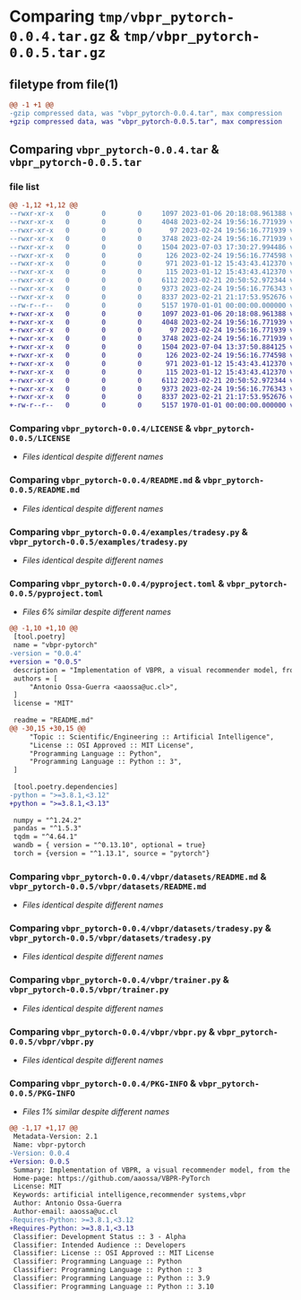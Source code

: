 # Comparing `tmp/vbpr_pytorch-0.0.4.tar.gz` & `tmp/vbpr_pytorch-0.0.5.tar.gz`

## filetype from file(1)

```diff
@@ -1 +1 @@
-gzip compressed data, was "vbpr_pytorch-0.0.4.tar", max compression
+gzip compressed data, was "vbpr_pytorch-0.0.5.tar", max compression
```

## Comparing `vbpr_pytorch-0.0.4.tar` & `vbpr_pytorch-0.0.5.tar`

### file list

```diff
@@ -1,12 +1,12 @@
--rwxr-xr-x   0        0        0     1097 2023-01-06 20:18:08.961388 vbpr_pytorch-0.0.4/LICENSE
--rwxr-xr-x   0        0        0     4048 2023-02-24 19:56:16.771939 vbpr_pytorch-0.0.4/README.md
--rwxr-xr-x   0        0        0       97 2023-02-24 19:56:16.771939 vbpr_pytorch-0.0.4/examples/README.md
--rwxr-xr-x   0        0        0     3748 2023-02-24 19:56:16.771939 vbpr_pytorch-0.0.4/examples/tradesy.py
--rwxr-xr-x   0        0        0     1504 2023-07-03 17:30:27.994486 vbpr_pytorch-0.0.4/pyproject.toml
--rwxr-xr-x   0        0        0      126 2023-02-24 19:56:16.774598 vbpr_pytorch-0.0.4/vbpr/__init__.py
--rwxr-xr-x   0        0        0      971 2023-01-12 15:43:43.412370 vbpr_pytorch-0.0.4/vbpr/datasets/README.md
--rwxr-xr-x   0        0        0      115 2023-01-12 15:43:43.412370 vbpr_pytorch-0.0.4/vbpr/datasets/__init__.py
--rwxr-xr-x   0        0        0     6112 2023-02-21 20:50:52.972344 vbpr_pytorch-0.0.4/vbpr/datasets/tradesy.py
--rwxr-xr-x   0        0        0     9373 2023-02-24 19:56:16.776343 vbpr_pytorch-0.0.4/vbpr/trainer.py
--rwxr-xr-x   0        0        0     8337 2023-02-21 21:17:53.952676 vbpr_pytorch-0.0.4/vbpr/vbpr.py
--rw-r--r--   0        0        0     5157 1970-01-01 00:00:00.000000 vbpr_pytorch-0.0.4/PKG-INFO
+-rwxr-xr-x   0        0        0     1097 2023-01-06 20:18:08.961388 vbpr_pytorch-0.0.5/LICENSE
+-rwxr-xr-x   0        0        0     4048 2023-02-24 19:56:16.771939 vbpr_pytorch-0.0.5/README.md
+-rwxr-xr-x   0        0        0       97 2023-02-24 19:56:16.771939 vbpr_pytorch-0.0.5/examples/README.md
+-rwxr-xr-x   0        0        0     3748 2023-02-24 19:56:16.771939 vbpr_pytorch-0.0.5/examples/tradesy.py
+-rwxr-xr-x   0        0        0     1504 2023-07-04 13:37:50.884125 vbpr_pytorch-0.0.5/pyproject.toml
+-rwxr-xr-x   0        0        0      126 2023-02-24 19:56:16.774598 vbpr_pytorch-0.0.5/vbpr/__init__.py
+-rwxr-xr-x   0        0        0      971 2023-01-12 15:43:43.412370 vbpr_pytorch-0.0.5/vbpr/datasets/README.md
+-rwxr-xr-x   0        0        0      115 2023-01-12 15:43:43.412370 vbpr_pytorch-0.0.5/vbpr/datasets/__init__.py
+-rwxr-xr-x   0        0        0     6112 2023-02-21 20:50:52.972344 vbpr_pytorch-0.0.5/vbpr/datasets/tradesy.py
+-rwxr-xr-x   0        0        0     9373 2023-02-24 19:56:16.776343 vbpr_pytorch-0.0.5/vbpr/trainer.py
+-rwxr-xr-x   0        0        0     8337 2023-02-21 21:17:53.952676 vbpr_pytorch-0.0.5/vbpr/vbpr.py
+-rw-r--r--   0        0        0     5157 1970-01-01 00:00:00.000000 vbpr_pytorch-0.0.5/PKG-INFO
```

### Comparing `vbpr_pytorch-0.0.4/LICENSE` & `vbpr_pytorch-0.0.5/LICENSE`

 * *Files identical despite different names*

### Comparing `vbpr_pytorch-0.0.4/README.md` & `vbpr_pytorch-0.0.5/README.md`

 * *Files identical despite different names*

### Comparing `vbpr_pytorch-0.0.4/examples/tradesy.py` & `vbpr_pytorch-0.0.5/examples/tradesy.py`

 * *Files identical despite different names*

### Comparing `vbpr_pytorch-0.0.4/pyproject.toml` & `vbpr_pytorch-0.0.5/pyproject.toml`

 * *Files 6% similar despite different names*

```diff
@@ -1,10 +1,10 @@
 [tool.poetry]
 name = "vbpr-pytorch"
-version = "0.0.4"
+version = "0.0.5"
 description = "Implementation of VBPR, a visual recommender model, from the paper 'VBPR: Visual Bayesian Personalized Ranking from Implicit Feedback'"
 authors = [
     "Antonio Ossa-Guerra <aaossa@uc.cl>",
 ]
 license = "MIT"
 
 readme = "README.md"
@@ -30,15 +30,15 @@
     "Topic :: Scientific/Engineering :: Artificial Intelligence",
     "License :: OSI Approved :: MIT License",
     "Programming Language :: Python",
     "Programming Language :: Python :: 3",
 ]
 
 [tool.poetry.dependencies]
-python = ">=3.8.1,<3.12"
+python = ">=3.8.1,<3.13"
 
 numpy = "^1.24.2"
 pandas = "^1.5.3"
 tqdm = "^4.64.1"
 wandb = { version = "^0.13.10", optional = true}
 torch = {version = "^1.13.1", source = "pytorch"}
```

### Comparing `vbpr_pytorch-0.0.4/vbpr/datasets/README.md` & `vbpr_pytorch-0.0.5/vbpr/datasets/README.md`

 * *Files identical despite different names*

### Comparing `vbpr_pytorch-0.0.4/vbpr/datasets/tradesy.py` & `vbpr_pytorch-0.0.5/vbpr/datasets/tradesy.py`

 * *Files identical despite different names*

### Comparing `vbpr_pytorch-0.0.4/vbpr/trainer.py` & `vbpr_pytorch-0.0.5/vbpr/trainer.py`

 * *Files identical despite different names*

### Comparing `vbpr_pytorch-0.0.4/vbpr/vbpr.py` & `vbpr_pytorch-0.0.5/vbpr/vbpr.py`

 * *Files identical despite different names*

### Comparing `vbpr_pytorch-0.0.4/PKG-INFO` & `vbpr_pytorch-0.0.5/PKG-INFO`

 * *Files 1% similar despite different names*

```diff
@@ -1,17 +1,17 @@
 Metadata-Version: 2.1
 Name: vbpr-pytorch
-Version: 0.0.4
+Version: 0.0.5
 Summary: Implementation of VBPR, a visual recommender model, from the paper 'VBPR: Visual Bayesian Personalized Ranking from Implicit Feedback'
 Home-page: https://github.com/aaossa/VBPR-PyTorch
 License: MIT
 Keywords: artificial intelligence,recommender systems,vbpr
 Author: Antonio Ossa-Guerra
 Author-email: aaossa@uc.cl
-Requires-Python: >=3.8.1,<3.12
+Requires-Python: >=3.8.1,<3.13
 Classifier: Development Status :: 3 - Alpha
 Classifier: Intended Audience :: Developers
 Classifier: License :: OSI Approved :: MIT License
 Classifier: Programming Language :: Python
 Classifier: Programming Language :: Python :: 3
 Classifier: Programming Language :: Python :: 3.9
 Classifier: Programming Language :: Python :: 3.10
```


